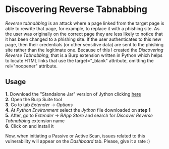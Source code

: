 # Discovering Reverse Tabnabbing

*Reverse tabnabbing* is an attack where a page linked from the target page is able to rewrite that page, for example, to replace it with a phishing site. As the user was originally on the correct page they are less likely to notice that it has been changed to a phishing site. If the user authenticates to this new page, then their credentials (or other sensitive data) are sent to the phishing site rather than the legitimate one.
Because of this I created the *Discovering Reverse Tabnabbing*, that is a Burp extension written in Python which helps to locate HTML links that use the target="_blank" attribute, omitting the rel="noopener" attribute. 

## Usage 
**1.** Download the "Standalone Jar" version of Jython clicking <a href="http://www.jython.org/downloads.html">here</a>  
**2.** Open the Burp Suite tool  
**3.** Go to tab *Extender* -> *Options*  
**4.** At *Python Environment* select the *Jython* file downloaded on **step 1**  
**5.** After, go to *Extender* -> *BApp Store* and search for *Discover Reverse Tabnabbing* extension name  
**6.** Click on and install it  

Now, when initiating a Passive or Active Scan, issues related to this vulnerability will appear on the *Dashboard* tab.
Please, give it a rate :)
